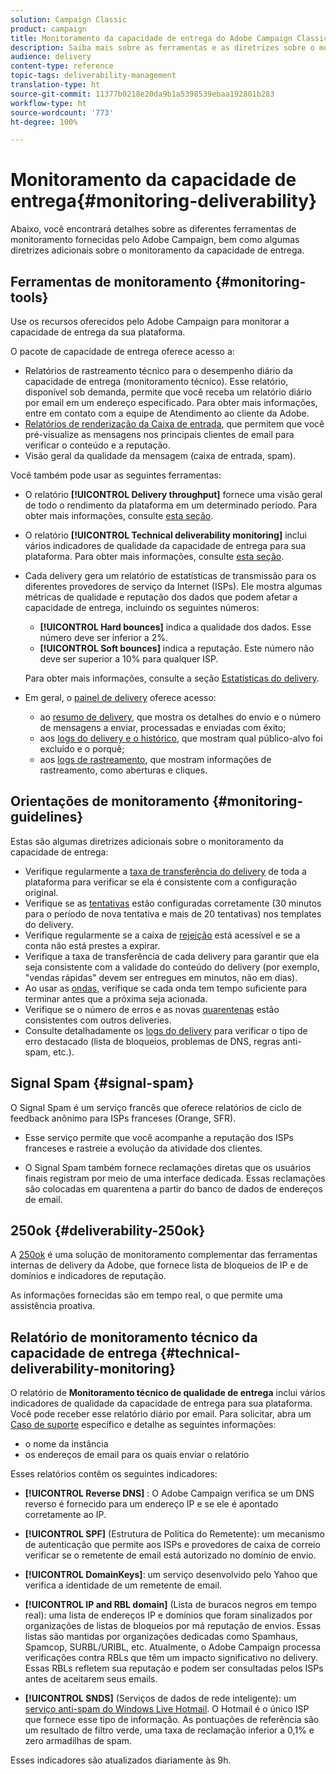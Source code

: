 ```yaml
---
solution: Campaign Classic
product: campaign
title: Monitoramento da capacidade de entrega do Adobe Campaign Classic
description: Saiba mais sobre as ferramentas e as diretrizes sobre o monitoramento da capacidade de entrega no Adobe Campaign Classic.
audience: delivery
content-type: reference
topic-tags: deliverability-management
translation-type: ht
source-git-commit: 11377b0218e20da9b1a5398539ebaa192801b283
workflow-type: ht
source-wordcount: '773'
ht-degree: 100%

---
```



# Monitoramento da capacidade de entrega{#monitoring-deliverability}

Abaixo, você encontrará detalhes sobre as diferentes ferramentas de monitoramento fornecidas pelo Adobe Campaign, bem como algumas diretrizes adicionais sobre o monitoramento da capacidade de entrega.

## Ferramentas de monitoramento {#monitoring-tools}

Use os recursos oferecidos pelo Adobe Campaign para monitorar a capacidade de entrega da sua plataforma.

O pacote de capacidade de entrega oferece acesso a:

* Relatórios de rastreamento técnico para o desempenho diário da capacidade de entrega (monitoramento técnico). Esse relatório, disponível sob demanda, permite que você receba um relatório diário por email em um endereço especificado. Para obter mais informações, entre em contato com a equipe de Atendimento ao cliente da Adobe.
* [Relatórios de renderização da Caixa de entrada](../../delivery/using/inbox-rendering.md), que permitem que você pré-visualize as mensagens nos principais clientes de email para verificar o conteúdo e a reputação.
* Visão geral da qualidade da mensagem (caixa de entrada, spam).

Você também pode usar as seguintes ferramentas:

* O relatório **[!UICONTROL Delivery throughput]** fornece uma visão geral de todo o rendimento da plataforma em um determinado período. Para obter mais informações, consulte [esta seção](../../reporting/using/global-reports.md#delivery-throughput).
* O relatório **[!UICONTROL Technical deliverability monitoring]** inclui vários indicadores de qualidade da capacidade de entrega para sua plataforma. Para obter mais informações, consulte [esta seção](#technical-deliverability-monitoring).
* Cada delivery gera um relatório de estatísticas de transmissão para os diferentes provedores de serviço da Internet (ISPs). Ele mostra algumas métricas de qualidade e reputação dos dados que podem afetar a capacidade de entrega, incluindo os seguintes números:
   * **[!UICONTROL Hard bounces]** indica a qualidade dos dados. Esse número deve ser inferior a 2%.
   * **[!UICONTROL Soft bounces]** indica a reputação. Este número não deve ser superior a 10% para qualquer ISP.

   Para obter mais informações, consulte a seção [Estatísticas do delivery](../../reporting/using/global-reports.md#delivery-statistics).
* Em geral, o [painel de delivery](../../delivery/using/about-delivery-monitoring.md) oferece acesso:
   * ao [resumo de delivery](../../delivery/using/delivery-dashboard.md#delivery-summary), que mostra os detalhes do envio e o número de mensagens a enviar, processadas e enviadas com êxito;
   * aos [logs do delivery e o histórico](../../delivery/using/delivery-dashboard.md#delivery-logs-and-history), que mostram qual público-alvo foi excluído e o porquê;
   * aos [logs de rastreamento](../../delivery/using/delivery-dashboard.md#tracking-logs), que mostram informações de rastreamento, como aberturas e cliques.

## Orientações de monitoramento {#monitoring-guidelines}

Estas são algumas diretrizes adicionais sobre o monitoramento da capacidade de entrega:

* Verifique regularmente a [taxa de transferência do delivery](../../reporting/using/global-reports.md#delivery-throughput) de toda a plataforma para verificar se ela é consistente com a configuração original.
* Verifique se as [tentativas](../../delivery/using/understanding-delivery-failures.md#retries-after-a-delivery-temporary-failure) estão configuradas corretamente (30 minutos para o período de nova tentativa e mais de 20 tentativas) nos templates do delivery.
* Verifique regularmente se a caixa de [rejeição](../../delivery/using/understanding-delivery-failures.md#bounce-mail-management) está acessível e se a conta não está prestes a expirar.
* Verifique a taxa de transferência de cada delivery para garantir que ela seja consistente com a validade do conteúdo do delivery (por exemplo, &quot;vendas rápidas&quot; devem ser entregues em minutos, não em dias).
* Ao usar as [ondas](../../delivery/using/steps-sending-the-delivery.md#sending-using-multiple-waves), verifique se cada onda tem tempo suficiente para terminar antes que a próxima seja acionada.
* Verifique se o número de erros e as novas [quarentenas](../../delivery/using/understanding-quarantine-management.md) estão consistentes com outros deliveries.
* Consulte detalhadamente os [logs do delivery](../../delivery/using/delivery-dashboard.md#delivery-logs-and-history) para verificar o tipo de erro destacado (lista de bloqueios, problemas de DNS, regras anti-spam, etc.).

## Signal Spam {#signal-spam}

O Signal Spam é um serviço francês que oferece relatórios de ciclo de feedback anônimo para ISPs franceses (Orange, SFR).

* Esse serviço permite que você acompanhe a reputação dos ISPs franceses e rastreie a evolução da atividade dos clientes.

* O Signal Spam também fornece reclamações diretas que os usuários finais registram por meio de uma interface dedicada. Essas reclamações são colocadas em quarentena a partir do banco de dados de endereços de email.

## 250ok {#deliverability-250ok}

A [250ok](https://250ok.com/) é uma solução de monitoramento complementar das ferramentas internas de delivery da Adobe, que fornece lista de bloqueios de IP e de domínios e indicadores de reputação.

As informações fornecidas são em tempo real, o que permite uma assistência proativa.

## Relatório de monitoramento técnico da capacidade de entrega {#technical-deliverability-monitoring}

O relatório de **Monitoramento técnico de qualidade de entrega** inclui vários indicadores de qualidade da capacidade de entrega para sua plataforma. Você pode receber esse relatório diário por email. Para solicitar, abra um [Caso de suporte](https://helpx.adobe.com/br/enterprise/admin-guide.html/enterprise/using/support-for-experience-cloud.ug.html) específico e detalhe as seguintes informações:

* o nome da instância
* os endereços de email para os quais enviar o relatório

Esses relatórios contêm os seguintes indicadores:

* **[!UICONTROL Reverse DNS]** : O Adobe Campaign verifica se um DNS reverso é fornecido para um endereço IP e se ele é apontado corretamente ao IP.

* **[!UICONTROL SPF]** (Estrutura de Política do Remetente): um mecanismo de autenticação que permite aos ISPs e provedores de caixa de correio verificar se o remetente de email está autorizado no domínio de envio.

* **[!UICONTROL DomainKeys]**: um serviço desenvolvido pelo Yahoo que verifica a identidade de um remetente de email.

* **[!UICONTROL IP and RBL domain]** (Lista de buracos negros em tempo real): uma lista de endereços IP e domínios que foram sinalizados por organizações de listas de bloqueios por má reputação de envios. Essas listas são mantidas por organizações dedicadas como Spamhaus, Spamcop, SURBL/URIBL, etc. Atualmente, o Adobe Campaign processa verificações contra RBLs que têm um impacto significativo no delivery. Essas RBLs refletem sua reputação e podem ser consultadas pelos ISPs antes de aceitarem seus emails.

* **[!UICONTROL SNDS]** (Serviços de dados de rede inteligente): um [serviço anti-spam do Windows Live Hotmail](https://sendersupport.olc.protection.outlook.com/snds/FAQ.aspx). O Hotmail é o único ISP que fornece esse tipo de informação. As pontuações de referência são um resultado de filtro verde, uma taxa de reclamação inferior a 0,1% e zero armadilhas de spam.

Esses indicadores são atualizados diariamente às 9h.


<!--### Delivery Reports - Broadcast Statistics {#broadcast-statistics}

Each delivery will generate a broadcast statistics report when you open a delivery in the “Deliveries List”, which includes some reputation metrics that may impact your deliverability.-->
